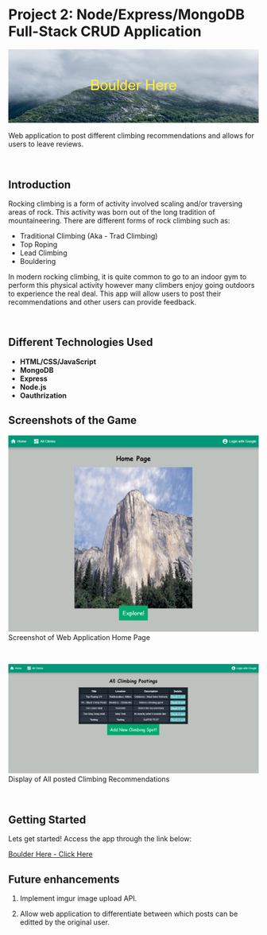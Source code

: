 # Project 2: Node/Express/MongoDB Full-Stack CRUD Application
![Banner](img/boulder_here_banner.png)

Web application to post different climbing recommendations and allows for users to leave reviews.

<br>

## Introduction
Rocking climbing is a form of activity involved scaling and/or traversing areas of rock. This activity was born out of the long tradition of mountaineering. There are different forms of rock climbing such as:

- Traditional Climbing (Aka - Trad Climbing)
- Top Roping
- Lead Climbing
- Bouldering

In modern rocking climbing, it is quite common to go to an indoor gym to perform this physical activity however many climbers enjoy going outdoors to experience the real deal. This app will allow users to post their recommendations and other users can provide feedback.


<br>

## Different Technologies Used
- <b>HTML/CSS/JavaScript</b>
- <b>MongoDB</b>
- <b>Express</b>
- <b>Node.js</b>
- <b>Oauthrization</b>
    

## Screenshots of the Game
![Home Page](img/homepage.png)
Screenshot of Web Application Home Page

<br>

![All Climbing Posts Post](img/all_climbing_post.png)
Display of All posted Climbing Recommendations

<br>

## Getting Started

Lets get started!
Access the app through the link below:

[Boulder Here - Click Here](https://boulder-here.herokuapp.com/home/)


## Future enhancements
1. Implement imgur image upload API.

2. Allow web application to differentiate between which posts can be editted by the original user.
